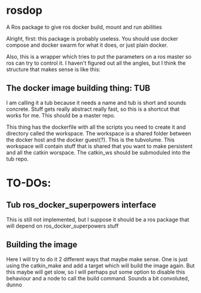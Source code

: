# rosdop
A Ros package to give ros docker build, mount and run abilities

Alright, first: this package is probably useless. You should use docker compose and docker swarm for what it does, or just plain docker. 

Also, this is a wrapper which tries to put the parameters on a ros master so ros can try to control it. I haven't figured out all the angles, but I think the structure that makes sense is like this:


## The docker image building thing: TUB

I am calling it a tub because it needs a name and tub is short and sounds concrete. Stuff gets really abstract really fast, so this is a shortcut that works for me. This should be a master repo. 

This thing has the dockerfile with all the scripts you need to create it and directory called the workspace. The workspace is a shared folder between the docker host and the docker guest(?). This is the tubvolume. This workspace will contain stuff that is shared that you want to make persistent and all the catkin worspace. The catkin_ws should be submoduled into the tub repo. 

# TO-DOs:


## Tub ros_docker_superpowers interface

This is still not implemented, but I suppose it should be a ros package that will depend on ros_docker_superpowers stuff

## Building the image

Here I will try to do it 2 different ways that maybe make sense. One is just using the catkin_make and add a target which will build the image again. But this maybe will get slow, so I will perhaps put some option to disable this behaviour and a node to call the build command. Sounds a bit convoluted, dunno
